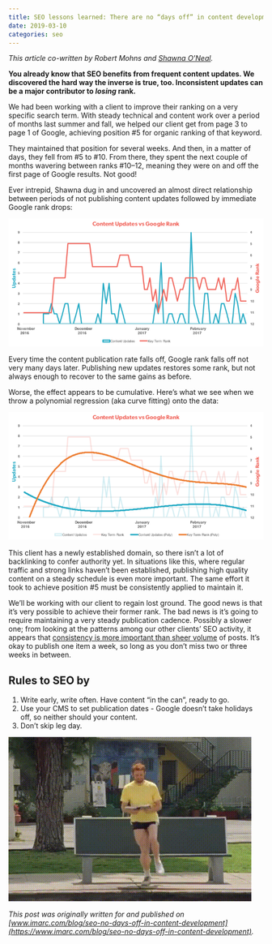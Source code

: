 ```yaml
---
title: SEO lessons learned: There are no “days off” in content development
date: 2019-03-10
categories: seo
---
```


*This article co-written by Robert Mohns and [Shawna O’Neal](https://www.linkedin.com/in/sloneal/).*

**You already know that SEO benefits from frequent content updates. We discovered the hard way the inverse is true, too. Inconsistent updates can be a major contributor to *losing* rank.**

We had been working with a client to improve their ranking on a very specific search term. With steady technical and content work over a period of months last summer and fall, we helped our client get from page 3 to page 1 of Google, achieving position #5 for organic ranking of that keyword.

They maintained that position for several weeks. And then, in a matter of days, they fell from #5 to #10. From there, they spent the next couple of months wavering between ranks #10–12, meaning they were on and off the first page of Google results. Not good!

Ever intrepid, Shawna dug in and uncovered an almost direct relationship between periods of not publishing content updates followed by immediate Google rank drops:

![Graph of content rank vs publication dates](/images/blog/no-days-off-chart1_raw.png)

Every time the content publication rate falls off, Google rank falls off not very many days later. Publishing new updates restores some rank, but not always enough to recover to the same gains as before.

Worse, the effect appears to be cumulative. Here’s what we see when we throw a polynomial regression (aka curve fitting) onto the data:

![Chart with polynomial regression curve](/images/blog/no-days-off-chart2_regression.png)

This client has a newly established domain, so there isn’t a lot of backlinking to confer authority yet. In situations like this, where regular traffic and strong links haven’t been established, publishing high quality content on a steady schedule is even more important. The same effort it took to achieve position #5 must be consistently applied to maintain it.

We’ll be working with our client to regain lost ground. The good news is that it’s very possible to achieve their former rank. The bad news is it’s going to require maintaining a very steady publication cadence. Possibly a slower one; from looking at the patterns among our other clients’ SEO activity, it appears that [consistency is more important than sheer volume](https://www.imarc.com/blog/holiday-content-slip) of posts. It’s okay to publish one item a week, so long as you don’t miss two or three weeks in between.

## Rules to SEO by

1. Write early, write often. Have content “in the can”, ready to go.
2. Use your CMS to set publication dates - Google doesn’t take holidays off, so neither should your content.
3. Don’t skip leg day.

![Never skips leg day](/images/blog/never-skip-leg-day.gif)

*This post was originally written for and published on [www.imarc.com/blog/seo-no-days-off-in-content-development](https://www.imarc.com/blog/seo-no-days-off-in-content-development).*
